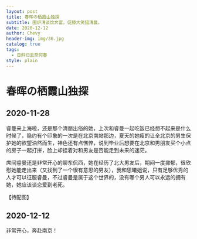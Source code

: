 ```yaml
---
layout: post
title: 春晖の栖霞山独探
subtitle: 围炉清谈饮奔富，促膝大笑猎清晨。
date: 2020-12-12
author: Chevy
header-img: img/36.jpg
catalog: true
tags:
  - 日斜归去奈何春
style: plain
---
```


# 春晖の栖霞山独探

## 2020-11-28

睿曼来上海啦，还是那个清丽出俗的她，上次和睿曼一起吃饭已经想不起来是什么时候了，隐约有个印象的一次是在北京南站那边，夏天的她瘦的让全北京的男生保护她的欲望油然而生，神色还有点憔悴，说到毕业后想要在北京和男朋友买个小点的房子一起打拼，脸上却挂着对和男友是否能走到未来的迷茫。

席间睿曼还是非常开心的聊东侃西，她在经历了北大男友后，期间一度抑郁，很欣慰她能走出来（又找到了一个很有意思的男友），我和思曦姐说，只有足够优秀的人才可以征服睿曼，不过睿曼是属于这个世界的，没有哪个男人可以永远的拥有她，她应该谈恋爱到老死。

【待配图】

## 2020-12-12

非常开心，奔赴南京！